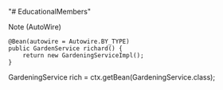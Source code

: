 "# EducationalMembers" 

Note (AutoWire)

	@Bean(autowire = Autowire.BY_TYPE)
	public GardenService richard() {
		return new GardeningServiceImpl();
	}


GardeningService rich = ctx.getBean(GardeningService.class);
